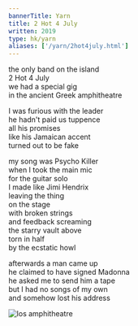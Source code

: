 ```yaml
---
bannerTitle: Yarn
title: 2 Hot 4 July
written: 2019
type: hk/yarn
aliases: ['/yarn/2hot4july.html']
---
```



the only band on the island  
2 Hot 4 July  
we had a special gig  
in the ancient Greek amphitheatre  

I was furious with the leader  
he hadn't paid us tuppence  
all his promises  
like his Jamaican accent  
turned out to be fake  

my song was Psycho Killer  
when I took the main mic  
for the guitar solo  
I made like Jimi Hendrix  
leaving the thing  
on the stage  
with broken strings  
and feedback screaming  
the starry vault above  
torn in half  
by the ecstatic howl

afterwards a man came up  
he claimed to have signed Madonna  
he asked me to send him a tape  
but I had no songs of my own  
and somehow lost his address


![Ios amphitheatre](/images/bucket/ios_amphitheater.jpg "Ios amphitheatre")
